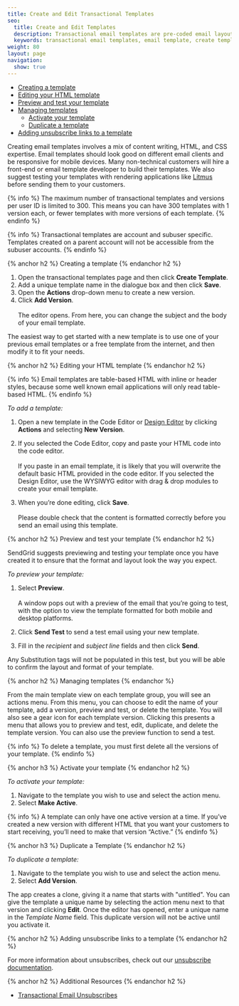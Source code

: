 ```yaml
---
title: Create and Edit Transactional Templates
seo:
  title: Create and Edit Templates
  description: Transactional email templates are pre-coded email layouts that anyone can use to easily create and send transactional emails.
  keywords: transactional email templates, email template, create templates
weight: 80
layout: page
navigation:
  show: true
---
```


- [Creating a template](#-Create-a-template)
- [Editing your HTML template](#-Editing-your-HTML-template)
- [Preview and test your template](#-Preview-and-test-your-template)
- [Managing templates](#-Managing-templates)
  - [Activate your template](#-Activate-your-template)
  - [Duplicate a template](#-Duplicate-a-template)
- [Adding unsubscribe links to a template](#-Adding-unsubscribe-links-to-a-template)

Creating email templates involves a mix of content writing, HTML, and CSS expertise. Email templates should look good on different email clients and be responsive for mobile devices. Many non-technical customers will hire a front-end or email template developer to build their templates. We also suggest testing your templates with rendering applications like [Litmus](http://litmus.com) before sending them to your customers.

{% info %}
The maximum number of transactional templates and versions per user ID is limited to 300. This means you can have 300 templates with 1 version each, or fewer templates with more versions of each template. 
{% endinfo %}

{% info %}
Transactional templates are account and subuser specific. Templates created on a parent account will not be accessible from the subuser accounts.
{% endinfo %}

{% anchor h2 %}
Creating a template
{% endanchor h2 %}

1. Open the transactional templates page and then click **Create Template**.
1. Add a unique template name in the dialogue box and then click **Save**. 
1. Open the **Actions** drop-down menu to create a new version.
1. Click **Add Version**. 
<br></br>The editor opens. From here, you can change the subject and the body of your email template.

The easiest way to get started with a new template is to use one of your previous email templates or a free template from the internet, and then modify it to fit your needs.

{% anchor h2 %}
Editing your HTML template
{% endanchor h2 %}

{% info %}
Email templates are table-based HTML with inline or header styles, because some well known email applications will only read table-based HTML.
{% endinfo %}

*To add a template:*

1. Open a new template in the Code Editor or [Design Editor]({{root_url}}/help-support/sending-email/editor.html#-The-Design_Editor) by clicking **Actions** and selecting **New Version**. 

1. If you selected the Code Editor, copy and paste your HTML code into the code editor. 
<br></br>If you paste in an email template, it is likely that you will overwrite the default basic HTML provided in the code editor. If you selected the Design Editor, use the WYSIWYG editor with drag & drop modules to create your email template. 

1. When you’re done editing, click **Save**. <br></br>Please double check that the content is formatted correctly before you send an email using this template.

{% anchor h2 %}
Preview and test your template
{% endanchor h2 %}

SendGrid suggests previewing and testing your template once you have created it to ensure that the format and layout look the way you expect.

*To preview your template:*
 
1. Select **Preview**.  <br></br>A window pops out with a preview of the email that you’re going to test, with the option to view the template formatted for both mobile and desktop platforms.

1. Click **Send Test** to send a test email using your new template. 
1. Fill in the *recipient* and *subject line* fields and then click **Send**.  

Any Substitution tags will not be populated in this test, but you will be able to confirm the layout and format of your template.

{% anchor h2 %}
Managing templates
{% endanchor %}

From the main template view on each template group, you will see an actions menu. From this menu, you can choose to edit the name of your template, add a version, preview and test, or delete the template. You will also see a gear icon for each template version. Clicking this presents a menu that allows you to preview and test, edit, duplicate, and delete the template version. You can also use the preview function to send a test.

{% info %}
To delete a template, you must first delete all the versions of your template.
{% endinfo %}

{% anchor h3 %}
Activate your template
{% endanchor h2 %}

*To activate your template:*

1. Navigate to the template you wish to use and select the action menu.
1. Select **Make Active**.  

{% info %}
A template can only have one active version at a time. If you’ve created a new version with different HTML that you want your customers to start receiving, you’ll need to make that version “Active.”
{% endinfo %}

{% anchor h3 %}
Duplicate a Template
{% endanchor h2 %}

*To duplicate a template:*

1. Navigate to the template you wish to use and select the action menu.
1. Select **Add Version**.  

The app creates a clone, giving it a name that starts with "untitled". You can give the template a unique name by selecting the action menu next to that version and clicking **Edit**. Once the editor has opened, enter a unique name in the *Template Name* field. This duplicate version will not be active until you activate it.


{% anchor h2 %}
Adding unsubscribe links to a template
{% endanchor h2 %}

For more information about unsubscribes, check out our [unsubscribe documentation]({{root_url}}/help-support/sending-email/index-suppressions.html).

{% anchor h2 %}
Additional Resources
{% endanchor h2 %}

- [Transactional Email Unsubscribes]({{root_url}}/User_Guide/Transactional_Email/unsubscribes.html)

